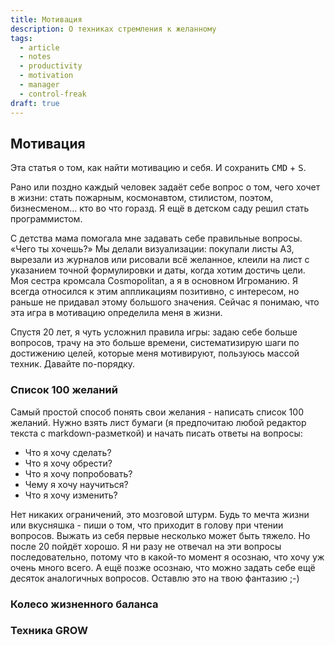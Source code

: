 ```yaml
---
title: Мотивация
description: О техниках стремления к желанному
tags:
  - article
  - notes
  - productivity
  - motivation
  - manager
  - control-freak
draft: true
---
```


## Мотивация

Эта статья о том, как найти мотивацию и себя. И сохранить <kbd>CMD</kbd> + <kbd>S</kbd>.

Рано или поздно каждый человек задаёт себе вопрос о том, чего хочет в жизни: стать пожарным, космонавтом, стилистом, поэтом, бизнесменом… кто во что горазд. Я ещё в детском саду решил стать программистом.

С детства мама помогала мне задавать себе правильные вопросы. «Чего ты хочешь?» Мы делали визуализации: покупали листы А3, вырезали из журналов или рисовали всё желанное, клеили на лист с указанием точной формулировки и даты, когда хотим достичь цели. Моя сестра кромсала Cosmopolitan, а я в основном Игроманию. Я всегда относился к этим аппликациям позитивно, с интересом, но раньше не придавал этому большого значения. Сейчас я понимаю, что эта игра в мотивацию определила меня в жизни.

Спустя 20 лет, я чуть усложнил правила игры: задаю себе больше вопросов, трачу на это больше времени, систематизирую шаги по достижению целей, которые меня мотивируют, пользуюсь массой техник. Давайте по-порядку.

### Список 100 желаний

Самый простой способ понять свои желания - написать список 100 желаний. Нужно взять лист бумаги (я предпочитаю любой редактор текста с markdown-разметкой) и начать писать ответы на вопросы:

* Что я хочу сделать?
* Что я хочу обрести?
* Что я хочу попробовать?
* Чему я хочу научиться?
* Что я хочу изменить?

Нет никаких ограничений, это мозговой штурм. Будь то мечта жизни или вкусняшка - пиши о том, что приходит в голову при чтении вопросов. Выжать из себя первые несколько может быть тяжело. Но после 20 пойдёт хорошо. Я ни разу не отвечал на эти вопросы последовательно, потому что в какой-то момент я осознаю, что хочу уж очень много всего. А ещё позже осознаю, что можно задать себе ещё десяток аналогичных вопросов. Оставлю это на твою фантазию ;-)

### Колесо жизненного баланса

### Техника GROW

